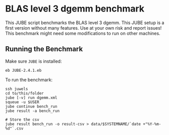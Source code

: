 # BLAS level 3 dgemm benchmark

This JUBE script benchmarks the BLAS level 3 dgemm. This JUBE setup is a first version without many features. Use at your own risk and report issues! This benchmark might need some modifications to run on other machines.

## Running the Benchmark

Make sure `JUBE` is installed:
```
eb JUBE-2.4.1.eb
```

To run the benchmark:

```
ssh juwels
cd to/this/folder
jube [-v] run dgemm.xml
squeue -u $USER
jube continue bench_run
jube result -a bench_run

# Store the csv
jube result bench_run -o result-csv > data/$SYSTEMNAME/`date +"%Y-%m-%d"`.csv
```

